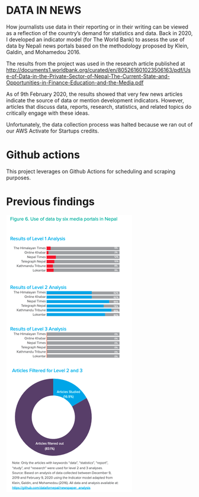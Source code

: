 # DATA IN NEWS
How journalists use data in their reporting or in their writing can be viewed as a reflection of the country’s demand for statistics and data. Back in 2020, I developed an indicator model (for The World Bank) to assess the use of data by Nepali news portals based on the methodology proposed by Klein, Galdin, and Mohamedou 2016. 

The results from the project was used in the research article published at http://documents1.worldbank.org/curated/en/805261601023506163/pdf/Use-of-Data-in-the-Private-Sector-of-Nepal-The-Current-State-and-Opportunities-in-Finance-Education-and-the-Media.pdf

As of 9th February 2020, the results showed that very few news articles indicate the source of data or mention development indicators. However, articles that discuss data, reports, research, statistics, and related topics do critically engage with these ideas.

Unfortunately, the data collection process was halted because we ran out of our AWS Activate for Startups credits. 

# Github actions

This project leverages on Github Actions for scheduling and scraping purposes. 

# Previous findings
![](https://github.com/ayushsubedi/datainnews/blob/main/findings_media.png?raw=true)
